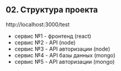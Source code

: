 ## 02. Структура проекта

http://localhost:3000/test

- сервис №1 - фронтенд (react)
- сервис №2 - API (node)
- сервис №3 - API авторизации (node)
- сервис №4 - API базы данных (mongo) 
- сервис №5 - API авторизации (mongo)
